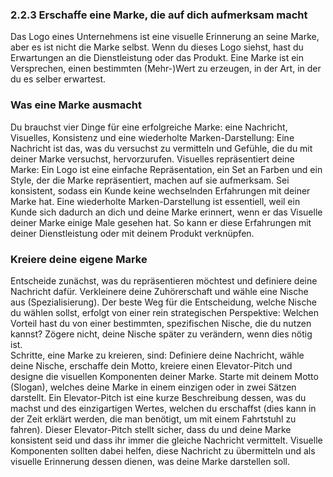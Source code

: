 ### 2.2.3 Erschaffe eine Marke, die auf dich aufmerksam macht

Das Logo eines Unternehmens ist eine visuelle Erinnerung an seine Marke, aber es ist nicht die Marke selbst. Wenn du dieses Logo siehst, hast du Erwartungen an die Dienstleistung oder das Produkt. Eine Marke ist ein Versprechen, einen bestimmten \(Mehr-\)Wert zu erzeugen, in der Art, in der du es selber erwartest.

### Was eine Marke ausmacht

Du brauchst vier Dinge für eine erfolgreiche Marke: eine Nachricht, Visuelles, Konsistenz und eine wiederholte Marken-Darstellung: Eine Nachricht ist das, was du versuchst zu vermitteln und Gefühle, die du mit deiner Marke versuchst, hervorzurufen. Visuelles repräsentiert deine Marke: Ein Logo ist eine einfache Repräsentation, ein Set an Farben und ein Style, der die Marke repräsentiert, machen auf sie aufmerksam. Sei konsistent, sodass ein Kunde keine wechselnden Erfahrungen mit deiner Marke hat. Eine wiederholte Marken-Darstellung ist essentiell, weil ein Kunde sich dadurch an dich und deine Marke erinnert, wenn er das Visuelle deiner Marke einige Male gesehen hat. So kann er diese Erfahrungen mit deiner Dienstleistung oder mit deinem Produkt verknüpfen.

### Kreiere deine eigene Marke

Entscheide zunächst, was du repräsentieren möchtest und definiere deine Nachricht dafür. Verkleinere deine Zuhörerschaft und wähle eine Nische aus \(Spezialisierung\). Der beste Weg für die Entscheidung, welche Nische du wählen sollst, erfolgt von einer rein strategischen Perspektive: Welchen Vorteil hast du von einer bestimmten, spezifischen Nische, die du nutzen kannst? Zögere nicht, deine Nische später zu verändern, wenn dies nötig ist.  
Schritte, eine Marke zu kreieren, sind: Definiere deine Nachricht, wähle deine Nische, erschaffe dein Motto, kreiere einen Elevator-Pitch und designe die visuellen Komponenten deiner Marke. Starte mit deinem Motto \(Slogan\), welches deine Marke in einem einzigen oder in zwei Sätzen darstellt. Ein Elevator-Pitch ist eine kurze Beschreibung dessen, was du machst und des einzigartigen Wertes, welchen du erschaffst \(dies kann in der Zeit erklärt werden, die man benötigt, um mit einem Fahrtstuhl zu fahren\). Dieser Elevator-Pitch stellt sicher, dass du und deine Marke konsistent seid und dass ihr immer die gleiche Nachricht vermittelt. Visuelle Komponenten sollten dabei helfen, diese Nachricht zu übermitteln und als visuelle Erinnerung dessen dienen, was deine Marke darstellen soll.
